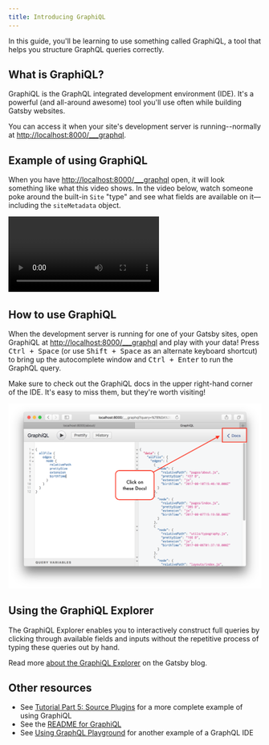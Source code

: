 ```yaml
---
title: Introducing GraphiQL
---
```


In this guide, you'll be learning to use something called GraphiQL, a tool that helps you structure GraphQL queries correctly.

## What is GraphiQL?

GraphiQL is the GraphQL integrated development environment (IDE). It's a powerful (and all-around awesome) tool
you'll use often while building Gatsby websites.

You can access it when your site's development server is running--normally at
<http://localhost:8000/___graphql>.

## Example of using GraphiQL

When you have <http://localhost:8000/___graphql> open, it will look something like what this video shows. In the video below, watch someone poke around the built-in `Site` "type" and see what fields are available
on it—including the `siteMetadata` object.

<video controls="controls" autoplay="true" loop="true">
  <source type="video/mp4" src="/graphiql-explore.mp4" />
  <p>Your browser does not support the video element.</p>
</video>

## How to use GraphiQL

When the development server is running for one of your Gatsby sites, open GraphiQL at <http://localhost:8000/___graphql> and play with your data! Press <kbd>Ctrl + Space</kbd> (or use <kbd>Shift + Space</kbd> as an alternate keyboard shortcut) to bring up the autocomplete window and <kbd>Ctrl + Enter</kbd> to run the GraphQL query.

Make sure to check out the GraphiQL docs in the upper right-hand corner of the IDE. It's easy to miss them, but they're worth visiting!

![A diagram pointing out where to find the GraphiQl docs](images/graphiql-docs.png)

## Using the GraphiQL Explorer

The GraphiQL Explorer enables you to interactively construct full queries by clicking through available fields and inputs without the repetitive process of typing these queries out by hand.

<EggheadEmbed
  lessonLink="https://egghead.io/lessons/gatsby-build-a-graphql-query-using-gatsby-s-graphiql-explorer"
  lessonTitle="Build a GraphQL Query using Gatsby's GraphiQL Explorer"
/>

Read more [about the GraphiQL Explorer](/blog/2019-06-03-integrating-graphiql-explorer/) on the Gatsby blog.

## Other resources

-   See [Tutorial Part 5: Source Plugins](/tutorial/part-five/) for a more complete example of using GraphiQL
-   See the [README for GraphiQL](https://github.com/graphql/graphiql)
-   See [Using GraphQL Playground](/docs/using-graphql-playground/) for another example of a GraphQL IDE
